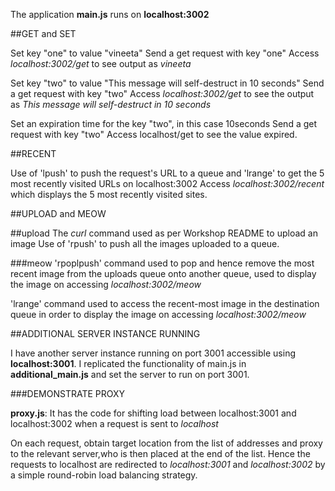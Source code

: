 The application **main.js** runs on **localhost:3002**

##GET and SET

Set key "one" to value "vineeta"
Send a get request with key "one"
Access *localhost:3002/get* to see output as *vineeta*

Set key "two" to value "This message will self-destruct in 10 seconds"
Send a get request with key "two"
Access *localhost:3002/get* to see the output as *This message will self-destruct in 10 seconds*

Set an expiration time for the key "two", in this case 10seconds
Send a get request with key "two"
Access localhost/get to see the value expired.

##RECENT

Use of 'lpush' to push the request's URL to a queue and 'lrange' to get the 5 most recently visited URLs on localhost:3002
Access *localhost:3002/recent* which displays the 5 most recently visited sites.

##UPLOAD and MEOW

##upload
The *curl* command used as per Workshop README to upload an image
Use of 'rpush' to push all the images uploaded to a queue. 

###meow
'rpoplpush' command used to pop and hence remove the most recent image from the uploads queue onto another queue, used to display the image on accessing *localhost:3002/meow*

'lrange' command used to access the recent-most image in the destination queue in order to display the image on accessing *localhost:3002/meow*

##ADDITIONAL SERVER INSTANCE RUNNING

I have another server instance running on port 3001 accessible using **localhost:3001**. 
I replicated the functionality of main.js in **additional_main.js** and set the server to run on port 3001.

###DEMONSTRATE PROXY

**proxy.js**: It has the code for shifting load between localhost:3001 and localhost:3002 when a request is sent to *localhost*

On each request, obtain target location from the list of addresses and proxy to the relevant server,who is then placed at the end of the list.
Hence the requests to localhost are redirected to *localhost:3001* and *localhost:3002* by a simple round-robin load balancing strategy.
